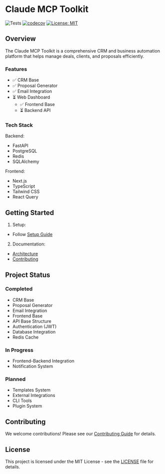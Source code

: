 # Claude MCP Toolkit

![Tests](https://github.com/Lucasdoreac/claude-mcp-toolkit/workflows/Tests/badge.svg)
[![codecov](https://codecov.io/gh/Lucasdoreac/claude-mcp-toolkit/branch/main/graph/badge.svg)](https://codecov.io/gh/Lucasdoreac/claude-mcp-toolkit)
[![License: MIT](https://img.shields.io/badge/License-MIT-yellow.svg)](https://opensource.org/licenses/MIT)

## Overview

The Claude MCP Toolkit is a comprehensive CRM and business automation platform that helps manage deals, clients, and proposals efficiently.

### Features

- ✅ CRM Base
- ✅ Proposal Generator
- ✅ Email Integration
- ⏳ Web Dashboard
  - ✅ Frontend Base
  - ⏳ Backend API

### Tech Stack

Backend:
- FastAPI
- PostgreSQL
- Redis
- SQLAlchemy

Frontend:
- Next.js
- TypeScript
- Tailwind CSS
- React Query

## Getting Started

1. Setup:
- Follow [Setup Guide](docs/setup.md)

2. Documentation:
- [Architecture](docs/architecture.md)
- [Contributing](CONTRIBUTING.md)

## Project Status

### Completed
- CRM Base
- Proposal Generator
- Email Integration
- Frontend Base
- API Base Structure
- Authentication (JWT)
- Database Integration
- Redis Cache

### In Progress
- Frontend-Backend Integration
- Notification System

### Planned
- Templates System
- External Integrations
- CLI Tools
- Plugin System

## Contributing

We welcome contributions! Please see our [Contributing Guide](CONTRIBUTING.md) for details.

## License

This project is licensed under the MIT License - see the [LICENSE](LICENSE) file for details.